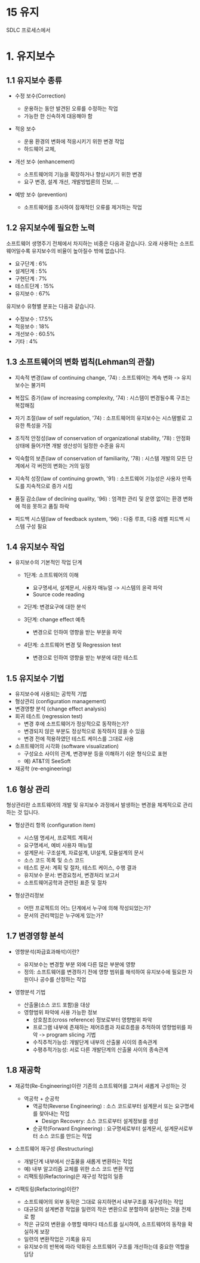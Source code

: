 15 유지
===

SDLC 프로세스에서 


# 1. 유지보수

## 1.1 유지보수 종류

- 수정 보수(Correction)
    
    - 운용하는 동안 발견된 오류를 수정하는 작업
    - 가능한 한 신속하게 대응해야 함

- 적응 보수

    - 운용 환경의 변화에 적응시키기 위한 변경 작업
    - 하드웨어 교체, 
  
- 개선 보수 (enhancement)

    - 소프트웨어의 기능을 확장하거나 향상시키기 위한 변경
    - 요구 변경, 설계 개선, 개발방법론의 진보, …

- 예방 보수 (prevention)

    - 소프트웨어를 조사하여 잠재적인 오류를 제거하는 작업


## 1.2 유지보수에 필요한 노력

소프트웨어 생명주기 전체에서 차지하는 비중은 다음과 같습니다. 오래 사용하는 소프트웨어일수록 유지보수의 비율이 높아질수 밖에 없습니다.

- 요구단계 : 6%
- 설계단계 : 5%
- 구현단계 : 7%
- 테스트단계 : 15%
- 유지보수 : 67%

유지보수 유형별 분포는 다음과 같습니다.

- 수정보수 : 17.5%
- 적응보수 : 18%
- 개선보수 : 60.5%
- 기타 : 4%

## 1.3 소프트웨어의 변화 법칙(Lehman의 관찰)

- 지속적 변경(law of continuing change, '74) : 소프트웨어는 계속 변화 -> 유지보수는 불가피

- 복잡도 증가(law of increasing complexity, '74) : 시스템이 변경될수록 구조는 복잡해짐

- 자기 조절(law of self regulation, '74) : 소프트웨어의 유지보수는 시스템별로 고유한 특성을 가짐

- 조직적 안정성(law of conservation of organizational stability, '78) : 안정화 상태에 들어가면 개발 생산성이 일정한 수준을 유지

- 익숙함의 보존(law of conservation of familiarity, '78) : 시스템 개발의 모든 단계에서 각 버전의 변화는 거의 일정

- 지속적 성장(law of continuing growth, '91) : 소프트웨어 기능성은 사용자 만족도를 지속적으로 증가 시킴

- 품질 감소(law of declining quality, '96) : 엄격한 관리 및 운영 없이는 환경 변화에 적응 못하고 품질 하락

- 피드백 시스템(law of feedback system, '96) : 다중 루프, 다중 레벨 피드백 시스템 구성 필요

## 1.4 유지보수 작업

- 유지보수의 기본적인 작업 단계

    - 1단계: 소프트웨어의 이해

        - 요구명세서, 설계문서, 사용자 매뉴얼 -> 시스템의 윤곽 파악
        - Source code reading
  
    - 2단계: 변경요구에 대한 분석
    - 3단계: change effect 예측
        - 변경으로 인하여 영향을 받는 부분을 파악
    - 4단계: 소프트웨어 변경 및 Regression test
        - 변경으로 인하여 영향을 받는 부분에 대한 테스트

## 1.5 유지보수 기법

- 유지보수에 사용되는 공학적 기법
- 형상관리 (configuration management)
- 변경영향 분석 (change effect analysis)
- 회귀 테스트 (regression test)
    - 변경 후에 소프트웨어가 정상적으로 동작하는가?
    - 변경되지 않은 부분도 정상적으로 동작하지 않을 수 있음
    - 변경 전에 적용하였던 테스트 케이스를 그대로 사용
- 소프트웨어의 시각화 (software visualization)
    - 구성요소 사이의 관계, 변경부분 등을 이해하기 쉬운 형식으로 표현
    - 예) AT&T의 SeeSoft
- 재공학 (re-engineering)


## 1.6 형상 관리

형상관리란 소프트웨어의 개발 및 유지보수 과정에서 발생하는 변경을 체계적으로 관리하는 것 입니다.

- 형상관리 항목 (configuration item)
    - 시스템 명세서, 프로젝트 계획서
    - 요구명세서, 예비 사용자 매뉴얼
    - 설계문서: 구조설계, 자료설계, UI설계, 모듈설계의 문서
    - 소스 코드 목록 및 소스 코드
    - 테스트 문서: 계획 및 절차, 테스트 케이스, 수행 결과
    - 유지보수 문서: 변경요청서, 변경처리 보고서
    - 소프트웨어공학과 관련된 표준 및 절차

- 형상관리정보
    - 어떤 프로젝트의 어느 단계에서 누구에 의해 작성되었는가?
    - 문서의 관리책임은 누구에게 있는가?

## 1.7 변경영향 분석

- 영향분석(파급효과해석)이란?
    - 유지보수는 변경할 부분 외에 다른 많은 부분에 영향
    - 정의: 소프트웨어를 변경하기 전에 영향 범위를 해석하여
    유지보수에 필요한 자원이나 공수를 산정하는 작업

- 영향분석 기법
    - 산출물(소스 코드 포함)을 대상
    - 영향범위 파악에 사용 가능한 정보
        - 상호참조(cross reference) 정보로부터 영향범위 파악
        - 프로그램 내부에 존재하는 제어흐름과 자료흐름을 추적하여
        영향범위를 파악 -> program slicing 기법
        - 수직추적가능성: 개발단계 내부의 산출물 사이의 종속관계
        - 수평추적가능성: 서로 다른 개발단계의 산출물 사이의 종속관계

## 1.8 재공학

- 재공학(Re-Engineering)이란 기존의 소프트웨어를 고쳐서 새롭게 구성하는 것
  - 역공학 + 순공학
    - 역공학(Reverse Engineering) : 소스 코드로부터 설계문서 또는 요구명세를 찾아내는 작업
        - Design Recovery: 소스 코드로부터 설계정보를 생성
    - 순공학(Forward Engineering) : 요구명세로부터 설계문서, 설계문서로부터 소스 코드를 만드는 작업

- 소프트웨어 재구성 (Restructuring)
    - 개발단계 내부에서 산출물을 새롭게 변환하는 작업
    - 예) 내부 알고리즘 교체를 위한 소스 코드 변환 작업
    - 리팩토링(Refactoring)은 재구성 작업의 일종

-  리팩토링(Refactoring)이란?
    - 소프트웨어의 외부 동작은 그대로 유지하면서 내부구조를 재구성하는 작업
    - 대규모의 설계변경 작업을 일련의 작은 변환으로 분할하여 실현하는 것을 전제로 함
    - 작은 규모의 변환을 수행할 때마다 테스트를 실시하여, 소프트웨어의 동작을 확실하게 보장
    - 일련의 변환작업은 기록을 유지
    - 유지보수의 반복에 따라 악화된 소프트웨어 구조를 개선하는데 중요한 역할을 담당